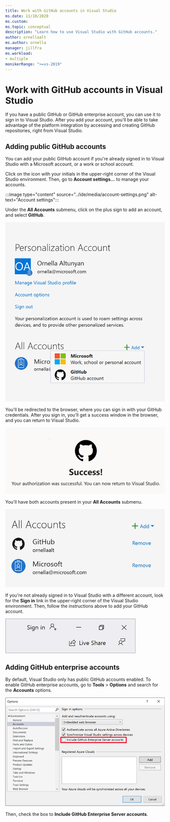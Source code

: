```yaml
---
title: Work with GitHub accounts in Visual Studio
ms.date: 11/10/2020
ms.custom: 
ms.topic: conceptual
description: "Learn how to use Visual Studio with GitHub accounts."
author: ornellaalt
ms.author: ornella
manager: jillfra
ms.workload:
- multiple
monikerRange: ">=vs-2019"
---
```

# Work with GitHub accounts in Visual Studio

If you have a public GitHub or GitHub enterprise account, you can use it to sign in to Visual Studio. After you add your account, you'll be able to take advantage of the platform integration by accessing and creating GitHub repositories, right from Visual Studio.  

## Adding public GitHub accounts

You can add your public GitHub account if you're already signed in to Visual Studio with a Microsoft account, or a work or school account.

Click on the icon with your initials in the upper-right corner of the Visual Studio environment. Then, go to **Account settings...** to manage your accounts.

:::image type="content" source="../ide/media/account-settings.png" alt-text="Account settings":::

Under the **All Accounts** submenu, click on the plus sign to add an account, and select **GitHub**.

![Select add GitHub account](../ide/media/sign-in-github.png)

You'll be redirected to the browser, where you can sign in with your GitHub credentials. After you sign in, you'll get a success window in the browser, and you can return to Visual Studio.

![Success window in browser](../ide/media/github-success.png)

You'll have both accounts present in your **All Accounts** submenu.

![Both accounts showing](../ide/media/both-accounts.png)

If you're not already signed in to Visual Studio with a different account, look for the **Sign in** link in the upper-right corner of the Visual Studio environment. Then, follow the instructions above to add your GitHub account.

![Not signed in user](../ide/media/vs2019_usernotsignedin.png)

## Adding GitHub enterprise accounts

By default, Visual Studio only has public GitHub accounts enabled. To enable GitHub enterprise accounts, go to **Tools** > **Options** and search for the **Accounts** options.

![Accounts options menu](../ide/media/accounts-options.png)

Then, check the box to **Include GitHub Enterprise Server accounts**.
